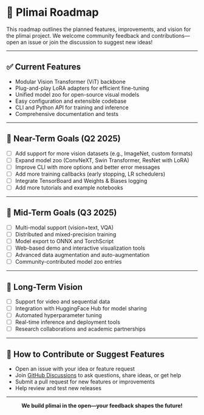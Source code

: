 # 🚧 Plimai Roadmap

This roadmap outlines the planned features, improvements, and vision for the plimai project. We welcome community feedback and contributions—open an issue or join the discussion to suggest new ideas!

---

## ✅ Current Features
- Modular Vision Transformer (ViT) backbone
- Plug-and-play LoRA adapters for efficient fine-tuning
- Unified model zoo for open-source visual models
- Easy configuration and extensible codebase
- CLI and Python API for training and inference
- Comprehensive documentation and tests

---

## 🥇 Near-Term Goals (Q2 2025)
- [ ] Add support for more vision datasets (e.g., ImageNet, custom formats)
- [ ] Expand model zoo (ConvNeXT, Swin Transformer, ResNet with LoRA)
- [ ] Improve CLI with more options and better error messages
- [ ] Add more training callbacks (early stopping, LR schedulers)
- [ ] Integrate TensorBoard and Weights & Biases logging
- [ ] Add more tutorials and example notebooks

---

## 🥈 Mid-Term Goals (Q3 2025)
- [ ] Multi-modal support (vision+text, VQA)
- [ ] Distributed and mixed-precision training
- [ ] Model export to ONNX and TorchScript
- [ ] Web-based demo and interactive visualization tools
- [ ] Advanced data augmentation and auto-augmentation
- [ ] Community-contributed model zoo entries

---

## 🥉 Long-Term Vision
- [ ] Support for video and sequential data
- [ ] Integration with HuggingFace Hub for model sharing
- [ ] Automated hyperparameter tuning
- [ ] Real-time inference and deployment tools
- [ ] Research collaborations and academic partnerships

---

## 🤝 How to Contribute or Suggest Features
- Open an issue with your idea or feature request
- Join [GitHub Discussions](https://github.com/plim-ai/plim/discussions) to ask questions, share ideas, or get help
- Submit a pull request for new features or improvements
- Help review and test new releases

---

<p align="center"><b>We build plimai in the open—your feedback shapes the future!</b></p> 